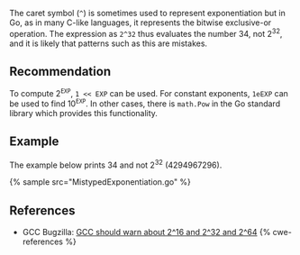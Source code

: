 The caret symbol (`^`) is sometimes used to represent exponentiation but in Go, as in many C-like languages, it represents the bitwise exclusive-or operation. The expression as `2^32` thus evaluates the number 34, not 2<sup>32</sup>, and it is likely that patterns such as this are mistakes.


## Recommendation
To compute 2<sup><code>EXP</code></sup>, `1 << EXP` can be used. For constant exponents, `1eEXP` can be used to find 10<sup><code>EXP</code></sup>. In other cases, there is `math.Pow` in the Go standard library which provides this functionality.


## Example
The example below prints 34 and not 2<sup>32</sup> (4294967296).

{% sample src="MistypedExponentiation.go" %}

## References
* GCC Bugzilla: [GCC should warn about 2^16 and 2^32 and 2^64](https://gcc.gnu.org/bugzilla/show_bug.cgi?id=90885)
{% cwe-references %}
